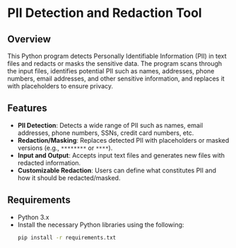 # PII Detection and Redaction Tool

## Overview
This Python program detects Personally Identifiable Information (PII) in text files and redacts or masks the sensitive data. The program scans through the input files, identifies potential PII such as names, addresses, phone numbers, email addresses, and other sensitive information, and replaces it with placeholders to ensure privacy.

## Features
- **PII Detection**: Detects a wide range of PII such as names, email addresses, phone numbers, SSNs, credit card numbers, etc.
- **Redaction/Masking**: Replaces detected PII with placeholders or masked versions (e.g., `********` or `****`).
- **Input and Output**: Accepts input text files and generates new files with redacted information.
- **Customizable Redaction**: Users can define what constitutes PII and how it should be redacted/masked.

## Requirements
- Python 3.x
- Install the necessary Python libraries using the following:
  ```bash
  pip install -r requirements.txt

